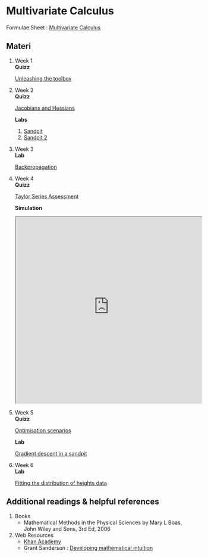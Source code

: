 # Multivariate Calculus

Formulae Sheet : [Multivariate Calculus](../Readings/01.%20Multivariate%20Calculus.pdf)

## Materi

1. Week 1<br>
   **Quizz**

   [Unleashing the toolbox](Assets/Week%201_Quizz.png)
2. Week 2<br>
   **Quizz**

   [Jacobians and Hessians](Assets/Week%202_Quizz.png)

   **Labs**

   1. [Sandpit](Notebook/Week_2_01%20Sandpit%20Debug.ipynb)
   2. [Sandpit 2](Notebook/Week_2_02%20The%20Sandpit%20-%20Part%202.ipynb)
3. Week 3<br>
   **Lab**

   [Backpropagation](Notebook/Week_3_01%20Backpropagation.ipynb)
4. Week 4<br>
   **Quizz**

   [Taylor Series Assessment](Assets/Week%204_Quizz.png)

   **Simulation**

   <iframe title="Visualising Taylor Series" src="https://d10o6em2qtnr4q.cloudfront.net/assets/2754483fbe874a8e845c3072c4d32450/index.html" height="500px" width="500px" sandbox="allow-scripts allow-same-origin allow-forms">
      Iframes are not supported in your browser.
   </iframe>

5. Week 5<br>
   **Quizz**

   [Optimisation scenarios](Assets/Week%205_Quizz.png)

   **Lab**

   [Gradient descent in a sandpit](Notebook/Week_5_01%20Gradient%20descent%20in%20a%20sandpit.ipynb)
6. Week 6<br>
   **Lab**

   [Fitting the distribution of heights data](Notebook/Week_6_01%20Fitting%20the%20distribution%20of%20heights%20data.ipynb)

## Additional readings & helpful references

1. Books<br>
   * Mathematical Methods in the Physical Sciences by Mary L Boas, John Wiley and Sons, 3rd Ed, 2006 
2. Web Resources<br>
   * [Khan Academy](https://www.khanacademy.org/math/differential-calculus)
   * Grant Sanderson : [Developing mathematical intuition](http://www.3blue1brown.com)
